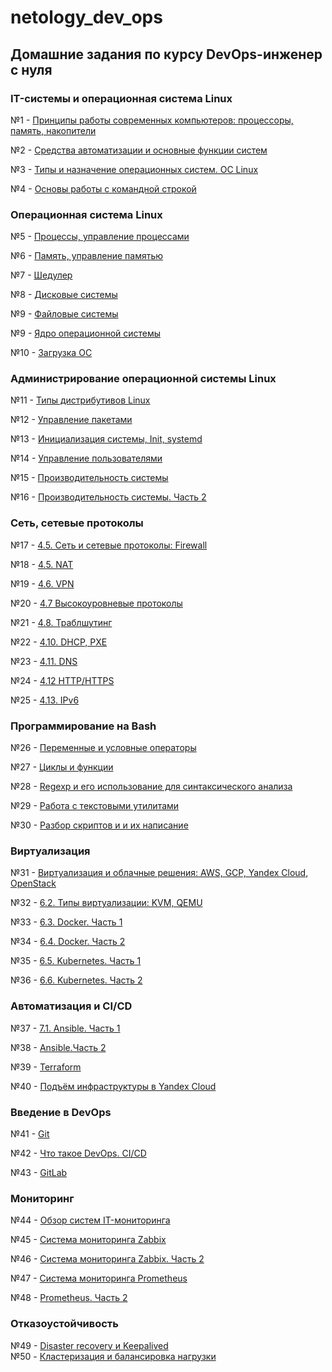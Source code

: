 # netology_dev_ops
## Домашние задания по курсу DevOps-инженер с нуля

### IT-системы и операционная система Linux

№1 - [Принципы работы современных компьютеров: процессоры, память, накопители](https://github.com/networksuperman/netology_dev_ops/blob/b94d668b1302db6086cd9f53d261e95c010686ca/SLINA-19/IT%20System%20and%20OS%20Linux/1.1.md)

№2 - [Средства автоматизации и основные функции систем](https://github.com/networksuperman/netology_dev_ops/blob/65255cd283ff600f28a784be2c4d6446ae12f224/SLINA-19/IT%20System%20and%20OS%20Linux/1.2.md)  

№3 - [Типы и назначение операционных систем. ОС Linux]()

№4 - [Основы работы с командной строкой](https://github.com/networksuperman/netology_dev_ops/blob/5f988b1c0778c4c26d943699f184cbc350970d13/SLINA-19/IT%20System%20and%20OS%20Linux/2-02.md)  

### Операционная система Linux

№5 - [Процессы, управление процессами](https://github.com/networksuperman/netology_dev_ops/blob/9d3fd8cec9631ac13ad720d57dbe98765c5dd428/SLINA-19/IT%20System%20and%20OS%20Linux/2-03.md)  

№6 - [Память, управление памятью](https://github.com/networksuperman/netology_dev_ops/blob/369b4d3492a01ac37f3363559d5d6a170c165af4/SLINA-19/IT%20System%20and%20OS%20Linux/2-04.md)

№7 - [Шедулер](https://github.com/networksuperman/netology_dev_ops/blob/88444a9cf4953c714fba1b0beb38ebddacdc49d7/SLINA-19/IT%20System%20and%20OS%20Linux/2-05.md)

№8 - [Дисковые системы](https://github.com/networksuperman/netology_dev_ops/blob/b78fc95c08ad05320454d73a3831238e1319551e/SLINA-19/IT%20System%20and%20OS%20Linux/2-06.md)

№9 - [Файловые системы](https://github.com/networksuperman/netology_dev_ops/blob/13c7be1afa69f4732fa8499060e7c95af94f60b1/SLINA-19/IT%20System%20and%20OS%20Linux/2-07.md)

№9 - [Ядро операционной системы](https://github.com/networksuperman/netology_dev_ops/blob/82cdac89d8f56fd3dcf348063d67c4f89be7a613/SLINA-19/IT%20System%20and%20OS%20Linux/2-08.md)

№10 - [Загрузка ОС](https://github.com/networksuperman/netology_dev_ops/blob/a6d7739fa78261b26eae4f8163c648f37f2813ce/SLINA-19/IT%20System%20and%20OS%20Linux/2-09.md)


### Администрирование операционной системы Linux
№11 - [Типы дистрибутивов Linux](https://github.com/networksuperman/netology_dev_ops/blob/2e505429163dce90c8c77d1d38fcca769b319b40/SLINA-19/IT%20System%20and%20OS%20Linux/3-01.md)  

№12 - [Управление пакетами](https://github.com/networksuperman/netology_dev_ops/blob/ca4629ed8c4951629ac8a9231e8e229cf5631fff/SLINA-19/IT%20System%20and%20OS%20Linux/3-02.md)  

№13 - [Инициализация системы, Init, systemd](https://github.com/networksuperman/netology_dev_ops/blob/5ba2a02fcde336311d1c2fefa8bdeb1ea11b8746/SLINA-19/IT%20System%20and%20OS%20Linux/3-03.md)  

№14 - [Управление пользователями](https://github.com/networksuperman/netology_dev_ops/blob/00dd8c7ab81ae9039bddfa7185ca117d6d335489/SLINA-19/IT%20System%20and%20OS%20Linux/3-04.md)

№15 - [Производительность системы](https://github.com/networksuperman/netology_dev_ops/blob/ce188bd2e912af832c4a8291f5ad6cef062f4b08/SLINA-19/IT%20System%20and%20OS%20Linux/3-05.md)

№16 - [Производительность системы. Часть 2](https://github.com/networksuperman/netology_dev_ops/blob/3250acd4977d5207c26cdbc9159d0ad8f9fc41dd/SLINA-19/IT%20System%20and%20OS%20Linux/3-06.md)


### Сеть, сетевые протоколы
№17 - [4.5. Сеть и сетевые протоколы: Firewall](https://github.com/networksuperman/netology_dev_ops/blob/217d6d20ca82cf4ac21d9bedaa0e79393784dd1b/SLINA-19/IT%20System%20and%20OS%20Linux/4-09.md)

№18 - [4.5. NAT](https://github.com/networksuperman/netology_dev_ops/blob/8778371156e5dd663c093fc884e80e7b20cf0a14/SLINA-19/IT%20System%20and%20OS%20Linux/4-05.md)

№19 - [4.6. VPN](https://github.com/networksuperman/netology_dev_ops/blob/be579dadc72d017c62ca7239c133233f54503e0f/SLINA-19/IT%20System%20and%20OS%20Linux/4-06.md)

№20 - [4.7 Высокоуровневые протоколы](https://github.com/networksuperman/netology_dev_ops/blob/6801b22928c99c00255d8fa8f3e786013f3b105a/SLINA-19/IT%20System%20and%20OS%20Linux/4-07.md)

№21 - [4.8. Траблшутинг](https://github.com/networksuperman/netology_dev_ops/blob/03ece00dff7da86b174f3041bb1c13039e2fd693/SLINA-19/IT%20System%20and%20OS%20Linux/4-08.md)

№22 - [4.10. DHCP, PXE](https://github.com/networksuperman/netology_dev_ops/blob/786ded306450fc32991307d791a68afb36c8866f/SLINA-19/IT%20System%20and%20OS%20Linux/4-10.md)

№23 - [4.11. DNS](https://github.com/networksuperman/netology_dev_ops/blob/bd2fafd9376fb1af0fc45b1ba0c4d4e60733c7fe/SLINA-19/IT%20System%20and%20OS%20Linux/4-11.md)

№24 - [4.12 HTTP/HTTPS](https://github.com/networksuperman/netology_dev_ops/blob/882c0627339c77de550771cd15f042d129be7c07/SLINA-19/IT%20System%20and%20OS%20Linux/4-12.md)

№25 - [4.13. IPv6](https://github.com/networksuperman/netology_dev_ops/blob/0a131d43c02924020aac524459c899fe4f1d3ccc/SLINA-19/IT%20System%20and%20OS%20Linux/4-13.md)

### Программирование на Bash  

№26 - [Переменные и условные операторы](https://github.com/networksuperman/netology_dev_ops/blob/a9ee8344762625d97ef731284b9b1a433e88da39/SLINA-19/IT%20System%20and%20OS%20Linux/5-01.md)  

№27 - [Циклы и функции](https://github.com/networksuperman/netology_dev_ops/blob/391c9adeee4a0e823993e7e9c66fcfa0c69b066b/SLINA-19/IT%20System%20and%20OS%20Linux/5_2.md)

№28 - [Regexp и его использование для синтаксического анализа](https://github.com/networksuperman/netology_dev_ops/blob/1b241b8d734ed68fc8526cc087e379e603fb7e3c/SLINA-19/IT%20System%20and%20OS%20Linux/5-03.md)

№29 - [Работа с текстовыми утилитами](https://github.com/networksuperman/netology_dev_ops/blob/736cd658e054b331f22f55791e9b8ec59b0e8bd5/SLINA-19/IT%20System%20and%20OS%20Linux/5-04.md)

№30 - [Разбор скриптов и и их написание](https://github.com/networksuperman/netology_dev_ops/blob/6f9af9d2e21f159710708cb5742fe73adca5b37e/SLINA-19/IT%20System%20and%20OS%20Linux/5-05.md)

### Виртуализация

№31 - [Виртуализация и облачные решения: AWS, GCP, Yandex Cloud, OpenStack](https://github.com/networksuperman/netology_dev_ops/blob/0b33a48041375c3ed5bdca1da839b5885e963a2f/SLINA-19/IT%20System%20and%20OS%20Linux/6-01.md)

№32 - [6.2. Типы виртуализации: KVM, QEMU](https://github.com/networksuperman/netology_dev_ops/blob/824bccd68fb3fffe2ec4f6fed1dd6502aa47256a/SLINA-19/IT%20System%20and%20OS%20Linux/6-02.md)

№33 - [6.3. Docker. Часть 1](https://github.com/networksuperman/netology_dev_ops/blob/fe09a41fcf39fa3f2477cd66dd39b2523b4e6f4a/SLINA-19/IT%20System%20and%20OS%20Linux/6-03.md)

№34 - [6.4. Docker. Часть 2](https://github.com/networksuperman/netology_dev_ops/blob/d4437a52133557fd125984a1b80172d3991d1467/SLINA-19/IT%20System%20and%20OS%20Linux/6-04.md)

№35 - [6.5. Kubernetes. Часть 1](https://github.com/networksuperman/netology_dev_ops/blob/63836d15e3df48e3ac4cb3d88d81db0e2e5dcf88/SLINA-19/IT%20System%20and%20OS%20Linux/6-05.md)

№36 - [6.6. Kubernetes. Часть 2](https://github.com/networksuperman/netology_dev_ops/blob/0d7e9cce600ed1987f25ba47f3e64df72e8b991a/SLINA-19/IT%20System%20and%20OS%20Linux/6-06.md)

### Автоматизация и CI/СD
№37 - [7.1. Ansible. Часть 1](https://github.com/networksuperman/netology_dev_ops/blob/9334ef0799c0e952534b40b9c7bf440810710e27/SLINA-19/IT%20System%20and%20OS%20Linux/7-01.md)

№38 - [Ansible.Часть 2](https://github.com/networksuperman/netology_dev_ops/blob/3013a1158836a46e6b470b66af38a7ad34080795/SLINA-19/IT%20System%20and%20OS%20Linux/7.1_part_2.md)

№39 - [Terraform](https://github.com/networksuperman/netology_dev_ops/blob/39233ce6b30798837889db256f19fa523b1277aa/SLINA-19/IT%20System%20and%20OS%20Linux/7-02.md)

№40 - [Подъём инфраструктуры в Yandex Cloud](https://github.com/networksuperman/netology_dev_ops/blob/de11a25e3739091af9fb3320b9c00b16671eb3a8/SLINA-19/IT%20System%20and%20OS%20Linux/7-03.md)

### Введение в DevOps

№41 - [Git](https://github.com/networksuperman/8-01/blob/main/README.md)

№42 - [Что такое DevOps. СI/СD](https://github.com/networksuperman/netology_dev_ops/blob/ec8eae430cadd29dca82cb7d00f01dcd9c480169/SLINA-19/IT%20System%20and%20OS%20Linux/8-02.md)

№43 - [GitLab](https://github.com/networksuperman/netology_dev_ops/blob/41a8fbd30377f9820f28a4aae21d083e01e73919/SLINA-19/IT%20System%20and%20OS%20Linux/8-03.md)

### Мониторинг
№44 - [Обзор систем IT-мониторинга](https://github.com/networksuperman/netology_dev_ops/blob/76f728b2c0379f4791d8900a3af1fc15b6cd3668/SLINA-19/IT%20System%20and%20OS%20Linux/9-01.md)

№45 - [Система мониторинга Zabbix](https://github.com/networksuperman/netology_dev_ops/blob/aead6cda27706fcb839a05789c5891a310addadd/SLINA-19/IT%20System%20and%20OS%20Linux/9-02.md)

№46 - [Система мониторинга Zabbix. Часть 2](https://github.com/networksuperman/netology_dev_ops/blob/fe9a6f68f0ba667915e95605ab685f2e0fd85d71/SLINA-19/IT%20System%20and%20OS%20Linux/9-03.md)

№47 - [Система мониторинга Prometheus](https://github.com/networksuperman/netology_dev_ops/blob/061491c6e76d1c76eafdf627f7e298c38a39576a/SLINA-19/IT%20System%20and%20OS%20Linux/9-04.md)

№48 - [Prometheus. Часть 2](https://github.com/networksuperman/netology_dev_ops/blob/5c76e99169ada34a746abe0ec57a293ee7931118/SLINA-19/IT%20System%20and%20OS%20Linux/9-05.md)

### Отказоустойчивость
№49 - [Disaster recovery и Keepalived](https://github.com/networksuperman/netology_dev_ops/blob/46c40bc8b6bc8511801318b0bcb44dc4a83cb80a/fault_tolerance/10_1/10_1.md)  
№50 - [Кластеризация и балансировка нагрузки](https://github.com/networksuperman/netology_dev_ops/blob/2f357904acaa0b96107dd0ebc030bd714f3547f8/fault_tolerance/10_2/10_2.md)  

